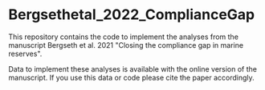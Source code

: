 # Bergsethetal_2022_ComplianceGap

This repository contains the code to implement the analyses from the manuscript Bergseth et al. 2021 "Closing the compliance gap in marine reserves".

Data to implement these analyses is available with the online version of the manuscript. If you use this data or code please cite the paper accordingly.
